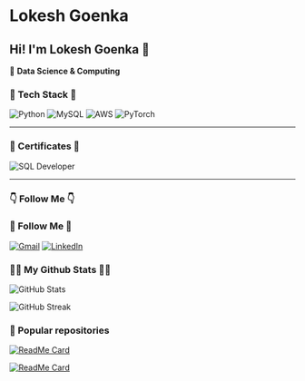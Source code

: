 # Lokesh Goenka


## Hi! I'm Lokesh Goenka 👋

🚀 **Data Science & Computing**

### 🔧 Tech Stack 🔧
![Python](https://img.shields.io/badge/Python-blue?style=for-the-badge&logo=python)
![MySQL](https://img.shields.io/badge/MySQL-blue?style=for-the-badge&logo=mysql)
![AWS](https://img.shields.io/badge/Amazon%20AWS-orange?style=for-the-badge&logo=amazonaws)
![PyTorch](https://img.shields.io/badge/PyTorch-red?style=for-the-badge&logo=pytorch)

---

### 📜 Certificates 📜
![SQL Developer](https://github.com/yourusername/yourrepository/blob/main/sql_certificate.png)

---

### 👇 Follow Me 👇
### 👋 Follow Me 👋  
[![Gmail](https://img.shields.io/badge/Gmail-red?style=for-the-badge&logo=gmail)](mailto:goenkalokesh@gmail.com)
[![LinkedIn](https://img.shields.io/badge/LinkedIn-blue?style=for-the-badge&logo=linkedin)](https://www.linkedin.com/in/lokesh-goenka-667226240/)



### 👨‍💻 My Github Stats 👨‍💻

![GitHub Stats](https://github-readme-stats.vercel.app/api?username=yourusername&show_icons=true&theme=dark)

![GitHub Streak](https://github-readme-streak-stats.herokuapp.com/?user=yourusername&theme=dark)


### 📌 Popular repositories  
[![ReadMe Card](https://github-readme-stats.vercel.app/api/pin/?username=yourusername&repo=Gas-Supply-Forecast-using-Deep-Learning&theme=dark)](https://github.com/Lokesh8Goenka/Lokesh_Goenka)

[![ReadMe Card](https://github-readme-stats.vercel.app/api/pin/?username=yourusername&repo=geniemarket-RFM-analysis&theme=dark)](https://github.com/Lokesh8Goenka/Fine_Tuning---Llama-3.1)

